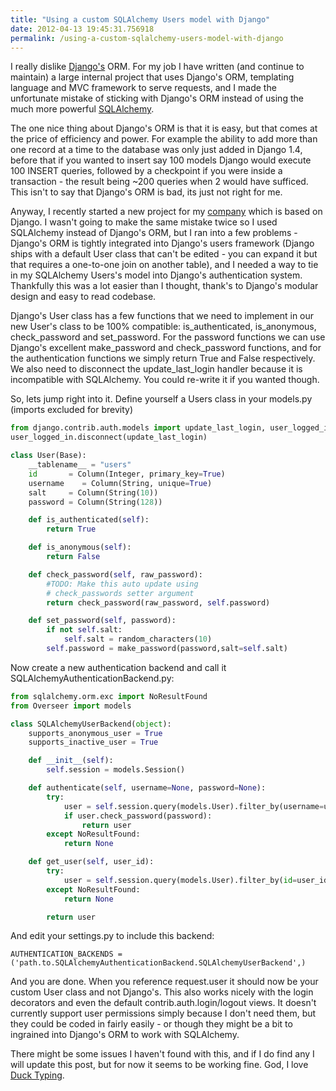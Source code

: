```yaml
---
title: "Using a custom SQLAlchemy Users model with Django"
date: 2012-04-13 19:45:31.756918
permalink: /using-a-custom-sqlalchemy-users-model-with-django
---
```


I really dislike [Django's](https://www.djangoproject.com/) ORM. For my job I have written (and continue to maintain) a large internal project that uses Django's ORM, templating language and MVC framework to serve requests, and I made the unfortunate mistake of sticking with Django's ORM instead of using the much more powerful [SQLAlchemy](http://www.sqlalchemy.org/).

The one nice thing about Django's ORM is that it is easy, but that comes at the price of efficiency and power. For example the ability to add more than one record at a time to the database was only just added in Django 1.4, before that if you wanted to insert say 100 models Django would execute 100 INSERT queries, followed by a checkpoint if you were inside a transaction - the result being ~200 queries when 2 would have sufficed. This isn't to say that Django's ORM is bad, its just not right for me.

Anyway, I recently started a new project for my [company](http://www.vps-forge.com) which is based on Django. I wasn't going to make the same mistake twice so I used SQLAlchemy instead of Django's ORM, but I ran into a few problems - Django's ORM is tightly integrated into Django's users framework (Django ships with a default User class that can't be edited - you can expand it but that requires a one-to-one join on another table), and I needed a way to tie in my SQLAlchemy Users's model into Django's authentication system. Thankfully this was a lot easier than I thought, thank's to Django's modular design and easy to read codebase.

Django's User class has a few functions that we need to implement in our new User's class to be 100% compatible: is_authenticated, is_anonymous, check_password and set_password. For the password functions we can use Django's excellent make_password and check_password functions, and for the authentication functions we simply return True and False respectively. We also need to disconnect the update_last_login handler because it is incompatible with SQLAlchemy. You could re-write it if you wanted though.

So, lets jump right into it. Define yourself a Users class in your models.py (imports excluded for brevity)

```python
from django.contrib.auth.models import update_last_login, user_logged_in
user_logged_in.disconnect(update_last_login)

class User(Base):
    __tablename__ = "users"
    id       = Column(Integer, primary_key=True)
    username    = Column(String, unique=True)
    salt     = Column(String(10))
    password = Column(String(128))

    def is_authenticated(self):
        return True

    def is_anonymous(self):
        return False

    def check_password(self, raw_password):
        #TODO: Make this auto update using
        # check_passwords setter argument
        return check_password(raw_password, self.password)

    def set_password(self, password):
        if not self.salt:
            self.salt = random_characters(10)
        self.password = make_password(password,salt=self.salt)
```

Now create a new authentication backend and call it SQLAlchemyAuthenticationBackend.py:

```python
from sqlalchemy.orm.exc import NoResultFound
from Overseer import models

class SQLAlchemyUserBackend(object):
    supports_anonymous_user = True
    supports_inactive_user = True

    def __init__(self):
        self.session = models.Session()

    def authenticate(self, username=None, password=None):
        try:
            user = self.session.query(models.User).filter_by(username=username).one()
            if user.check_password(password):
                return user
        except NoResultFound:
            return None

    def get_user(self, user_id):
        try:
            user = self.session.query(models.User).filter_by(id=user_id).one()
        except NoResultFound:
            return None

        return user
```

And edit your settings.py to include this backend:

    AUTHENTICATION_BACKENDS =     ('path.to.SQLAlchemyAuthenticationBackend.SQLAlchemyUserBackend',)


And you are done. When you reference request.user it should now be your custom User class and not Django's. This also works nicely with the login decorators and even the default contrib.auth.login/logout views. It doesn't currently support user permissions simply because I don't need them, but they could be coded in fairly easily - or though they might be a bit to ingrained into Django's ORM to work with SQLAlchemy.

There might be some issues I haven't found with this, and if I do find any I will update this post, but for now it seems to be working fine. God, I love [Duck Typing](http://en.wikipedia.org/wiki/Duck_typing).
    